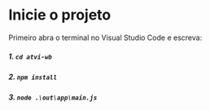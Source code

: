 # Inicie o projeto

Primeiro abra o terminal no Visual Studio Code e escreva:
##### 1. `cd atvi-wb`
##### 2. `npm install`
##### 3. `node .\out\app\main.js`
